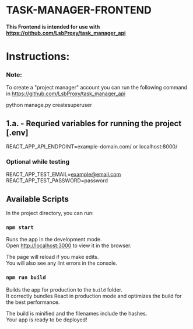 # TASK-MANAGER-FRONTEND

#### This Frontend is intended for use with https://github.com/LsbProxy/task_manager_api

# Instructions:

### Note:

To create a "project manager" account you can run the following command in https://github.com/LsbProxy/task_manager_api

python manage.py createsuperuser

## 1.a. - Requried variables for running the project [.env]

REACT_APP_API_ENDPOINT=example-domain.com/ or localhost:8000/

### Optional while testing

REACT_APP_TEST_EMAIL=example@email.com
REACT_APP_TEST_PASSWORD=password

## Available Scripts

In the project directory, you can run:

### `npm start`

Runs the app in the development mode.\
Open [http://localhost:3000](http://localhost:3000) to view it in the browser.

The page will reload if you make edits.\
You will also see any lint errors in the console.

### `npm run build`

Builds the app for production to the `build` folder.\
It correctly bundles React in production mode and optimizes the build for the best performance.

The build is minified and the filenames include the hashes.\
Your app is ready to be deployed!

